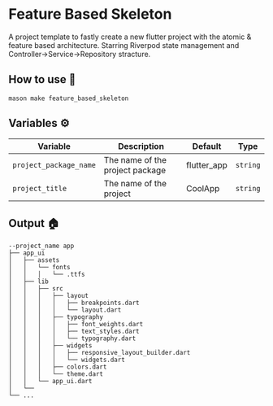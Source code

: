 # Feature Based Skeleton

A project template to fastly create a new flutter project with
the atomic & feature based architecture. Starring Riverpod state management
and Controller->Service->Repository stracture.

## How to use 🧾

```
mason make feature_based_skeleton
```

## Variables ⚙️

| Variable               | Description                     | Default     | Type     |
| ---------------------- | ------------------------------- | ----------- | -------- |
| `project_package_name` | The name of the project package | flutter_app | `string` |
| `project_title`        | The name of the project         | CoolApp     | `string` |

## Output 🏠

```
--project_name app
├── app_ui
│   ├── assets
│   │   └── fonts
│   │   │   └── .ttfs
│   ├── lib
│   │   ├── src
│   │   │   ├── layout
│   │   │   │   ├── breakpoints.dart
│   │   │   │   └── layout.dart
│   │   │   ├── typography
│   │   │   │   ├── font_weights.dart
│   │   │   │   ├── text_styles.dart
│   │   │   │   └── typography.dart
│   │   │   ├── widgets
│   │   │   │   ├── responsive_layout_builder.dart
│   │   │   │   └── widgets.dart
│   │   │   ├── colors.dart
│   │   │   └── theme.dart
│   │   └── app_ui.dart
│   └──
└── ...
```
